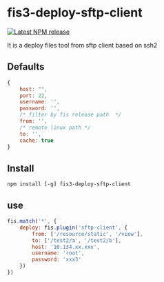 # fis3-deploy-sftp-client

[![Latest NPM release][npm-badge]][npm-badge-url]

[npm-badge]: https://img.shields.io/npm/v/fis3-deploy-sftp-client.svg
[npm-badge-url]: https://www.npmjs.com/package/fis3-deploy-sftp-client



It is a deploy files tool from sftp client based on ssh2


## Defaults

```javascript
{
    host: "",
    port: 22,
    username: '',
    password: '',
    /* filter by fis release path  */
    from: '',
    /* remote linux path */
    to: '',
    cache: true
}
```

## Install

```shell
npm install [-g] fis3-deploy-sftp-client
```

## use

```javascript
fis.match('*', {
    deploy: fis.plugin('sftp-client', {
        from: ['/resource/static', '/view'],
        to: ['/test2/a', '/test2/b'],
        host: '10.134.xx.xxx',
        username: 'root',
        password: 'xxx3'
    })
})
```
